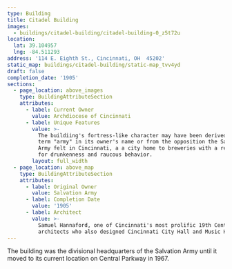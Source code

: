 ```yaml
---
type: Building
title: Citadel Building
images:
  - buildings/citadel-building/citadel-building-0_z5t72u
location:
  lat: 39.104957
  lng: -84.511293
address: '114 E. Eighth St., Cincinnati, OH  45202'
static_map: buildings/citadel-building/static-map_tvv4yd
draft: false
completion_date: '1905'
sections:
  - page_location: above_images
    type: BuildingAttributeSection
    attributes:
      - label: Current Owner
        value: Archdiocese of Cincinnati
      - label: Unique Features
        value: >-
          The buildiing's fortress-like character may have been derived from the
          term "army" in its owner's name or from the opposition the Salvation
          Army felt in Cincinnati, a a city home to breweries with a reputation
          for drunkenness and raucous behavior.
        layout: full_width
  - page_location: above_map
    type: BuildingAttributeSection
    attributes:
      - label: Original Owner
        value: Salvation Army
      - label: Completion Date
        value: '1905'
      - label: Architect
        value: >-
          Samuel Hannaford, one of Cincinnati's most prolific 19th Century
          architects who also designed Cincinnati City Hall and Music Hall.
---
```


The building was the divisional headquarters of the Salvation Army until it moved to its current location on Central Parkway in 1967.
